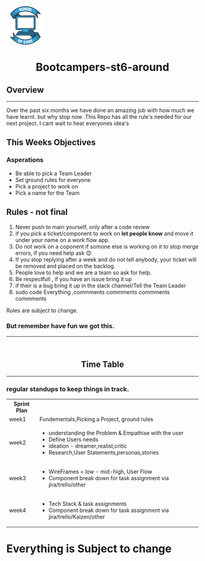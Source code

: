 
<img src="./images/Soc.png" width="100px">
<h1 align="center">Bootcampers-st6-around</h1>

<h2>Overview</h1>
<hr/>
<p>
  Over the past six months we have done an amazing job with how much we have learnt. but why stop now .This Repo has all the rule's needed for our next project. 
  I cant wait to hear everyones idea's
</p>

<h2>This Weeks Objectives</h2>

<h3>Asperations</h3>

- Be able to pick a Team Leader
- Set ground rules for everyone
- Pick a project to work on
- Pick a name for the Team 

<h2>Rules - not final</h2>



1. Never push to main yourself, only after a code review
2. if you pick a ticket/component to work on <b>let people know</b> and move it under your name on a work flow app.
3. Do not work on a coponent if somone else is working on it to stop merge errors, if you need help ask 😊
4. If you stop replying after a week and do not tell anybody, your ticket will be removed and placed on the backlog.
4. People love to help and we are a team so ask for help.
5. Be respectfull , if you have an issue bring it up
6. if their is a bug bring it up in the slack channel/Tell the Team Leader
7. sudo code Everything ,commments commments commments commments

Rules are subject to change. <br>
<h3> But remember have fun we got this.</h3>

<hr/>
<br>

<h2 align="center">Time Table</h2>
<hr/>

<table align="center">
<h3>regular standups to keep things in track.</h3>
<th>Sprint Plan</th>
<tr>
  <td>week1</td><td>Fundementals,Picking a Project, ground rules</td>
</tr>
<tr>
  <td>week2</td>
  <td>
    <ul>
    <li>understanding the Problem & Empathise with the user</li>
    <li>Define Users needs</li>
    <li>ideation - dreamer,realist,critic</li>
    <li>Research,User Statements,personas,stories</li>
    </ul>
  </td>
</tr>
<tr>
  <td>week3</td>
  <td>
  <ul>
    <li>WireFrames = low - mid-high, User Flow</li>
     <li>Component break down for task assignment via jira/trello/other</li>
  </ul>
  </td>
</tr>

<tr>
  <td>week4</td>
  <td>
  <ul>
    <li>Tech Stack & task assignments</li>
     <li>Component break down for task assignment via jira/trello/Kaizen/other</li>
  </ul>
    
  </td>
</tr>

</table>


<h1>Everything is Subject to change</h1>

